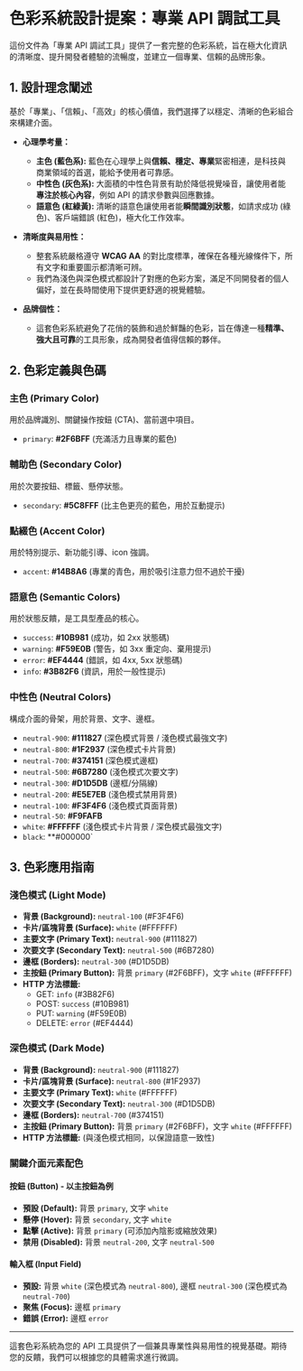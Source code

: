 # 色彩系統設計提案：專業 API 調試工具

這份文件為「專業 API 調試工具」提供了一套完整的色彩系統，旨在極大化資訊的清晰度、提升開發者體驗的流暢度，並建立一個專業、信賴的品牌形象。

## 1. 設計理念闡述

基於「專業」、「信賴」、「高效」的核心價值，我們選擇了以穩定、清晰的色彩組合來構建介面。

*   **心理學考量：**
    *   **主色 (藍色系):** 藍色在心理學上與**信賴、穩定、專業**緊密相連，是科技與商業領域的首選，能給予使用者可靠感。
    *   **中性色 (灰色系):** 大面積的中性色背景有助於降低視覺噪音，讓使用者能**專注於核心內容**，例如 API 的請求參數與回應數據。
    *   **語意色 (紅綠黃):** 清晰的語意色讓使用者能**瞬間識別狀態**，如請求成功 (綠色)、客戶端錯誤 (紅色)，極大化工作效率。

*   **清晰度與易用性：**
    *   整套系統嚴格遵守 **WCAG AA** 的對比度標準，確保在各種光線條件下，所有文字和重要圖示都清晰可辨。
    *   我們為淺色與深色模式都設計了對應的色彩方案，滿足不同開發者的個人偏好，並在長時間使用下提供更舒適的視覺體驗。

*   **品牌個性：**
    *   這套色彩系統避免了花俏的裝飾和過於鮮豔的色彩，旨在傳達一種**精準、強大且可靠**的工具形象，成為開發者值得信賴的夥伴。

## 2. 色彩定義與色碼

### 主色 (Primary Color)
用於品牌識別、關鍵操作按鈕 (CTA)、當前選中項目。

*   `primary`: **#2F6BFF** (充滿活力且專業的藍色)

### 輔助色 (Secondary Color)
用於次要按鈕、標籤、懸停狀態。

*   `secondary`: **#5C8FFF** (比主色更亮的藍色，用於互動提示)

### 點綴色 (Accent Color)
用於特別提示、新功能引導、icon 強調。

*   `accent`: **#14B8A6** (專業的青色，用於吸引注意力但不過於干擾)

### 語意色 (Semantic Colors)
用於狀態反饋，是工具型產品的核心。

*   `success`: **#10B981** (成功，如 2xx 狀態碼)
*   `warning`: **#F59E0B** (警告，如 3xx 重定向、棄用提示)
*   `error`: **#EF4444** (錯誤，如 4xx, 5xx 狀態碼)
*   `info`: **#3B82F6** (資訊，用於一般性提示)

### 中性色 (Neutral Colors)
構成介面的骨架，用於背景、文字、邊框。

*   `neutral-900`: **#111827** (深色模式背景 / 淺色模式最強文字)
*   `neutral-800`: **#1F2937** (深色模式卡片背景)
*   `neutral-700`: **#374151** (深色模式邊框)
*   `neutral-500`: **#6B7280** (淺色模式次要文字)
*   `neutral-300`: **#D1D5DB** (邊框/分隔線)
*   `neutral-200`: **#E5E7EB** (淺色模式禁用背景)
*   `neutral-100`: **#F3F4F6** (淺色模式頁面背景)
*   `neutral-50`: **#F9FAFB**
*   `white`: **#FFFFFF** (淺色模式卡片背景 / 深色模式最強文字)
*   `black`: **#000000`

## 3. 色彩應用指南

### 淺色模式 (Light Mode)

*   **背景 (Background):** `neutral-100` (#F3F4F6)
*   **卡片/區塊背景 (Surface):** `white` (#FFFFFF)
*   **主要文字 (Primary Text):** `neutral-900` (#111827)
*   **次要文字 (Secondary Text):** `neutral-500` (#6B7280)
*   **邊框 (Borders):** `neutral-300` (#D1D5DB)
*   **主按鈕 (Primary Button):** 背景 `primary` (#2F6BFF)，文字 `white` (#FFFFFF)
*   **HTTP 方法標籤:**
    *   GET: `info` (#3B82F6)
    *   POST: `success` (#10B981)
    *   PUT: `warning` (#F59E0B)
    *   DELETE: `error` (#EF4444)

### 深色模式 (Dark Mode)

*   **背景 (Background):** `neutral-900` (#111827)
*   **卡片/區塊背景 (Surface):** `neutral-800` (#1F2937)
*   **主要文字 (Primary Text):** `white` (#FFFFFF)
*   **次要文字 (Secondary Text):** `neutral-300` (#D1D5DB)
*   **邊框 (Borders):** `neutral-700` (#374151)
*   **主按鈕 (Primary Button):** 背景 `primary` (#2F6BFF)，文字 `white` (#FFFFFF)
*   **HTTP 方法標籤:** (與淺色模式相同，以保證語意一致性)

### 關鍵介面元素配色

#### 按鈕 (Button) - 以主按鈕為例

*   **預設 (Default):** 背景 `primary`, 文字 `white`
*   **懸停 (Hover):** 背景 `secondary`, 文字 `white`
*   **點擊 (Active):** 背景 `primary` (可添加內陰影或縮放效果)
*   **禁用 (Disabled):** 背景 `neutral-200`, 文字 `neutral-500`

#### 輸入框 (Input Field)

*   **預設:** 背景 `white` (深色模式為 `neutral-800`), 邊框 `neutral-300` (深色模式為 `neutral-700`)
*   **聚焦 (Focus):** 邊框 `primary`
*   **錯誤 (Error):** 邊框 `error`

---

這套色彩系統為您的 API 工具提供了一個兼具專業性與易用性的視覺基礎。期待您的反饋，我們可以根據您的具體需求進行微調。